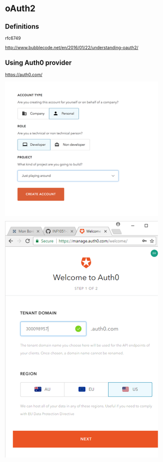 # oAuth2

## Definitions

rfc6749

http://www.bubblecode.net/en/2016/01/22/understanding-oauth2/

## Using Auth0 provider

https://auth0.com/

![alt tag](./Individual.png)

![alt tag](./TenantDomain.png)

